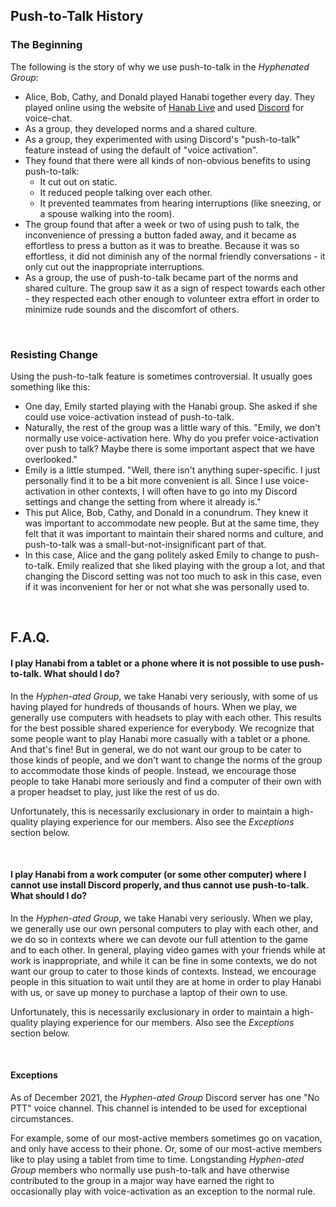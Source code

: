 ## Push-to-Talk History

### The Beginning

The following is the story of why we use push-to-talk in the *Hyphenated Group*:

- Alice, Bob, Cathy, and Donald played Hanabi together every day. They played online using the website of [Hanab Live](https://hanab.live) and used [Discord](https://discord.com/) for voice-chat.
- As a group, they developed norms and a shared culture.
- As a group, they experimented with using Discord's "push-to-talk" feature instead of using the default of "voice activation".
- They found that there were all kinds of non-obvious benefits to using push-to-talk:
  - It cut out on static.
  - It reduced people talking over each other.
  - It prevented teammates from hearing interruptions (like sneezing, or a spouse walking into the room).
- The group found that after a week or two of using push to talk, the inconvenience of pressing a button faded away, and it became as effortless to press a button as it was to breathe. Because it was so effortless, it did not diminish any of the normal friendly conversations - it only cut out the inappropriate interruptions.
- As a group, the use of push-to-talk became part of the norms and shared culture. The group saw it as a sign of respect towards each other - they respected each other enough to volunteer extra effort in order to minimize rude sounds and the discomfort of others.

<br />

### Resisting Change

Using the push-to-talk feature is sometimes controversial. It usually goes something like this:

- One day, Emily started playing with the Hanabi group. She asked if she could use voice-activation instead of push-to-talk.
- Naturally, the rest of the group was a little wary of this. "Emily, we don't normally use voice-activation here. Why do you prefer voice-activation over push to talk? Maybe there is some important aspect that we have overlooked."
- Emily is a little stumped. "Well, there isn't anything super-specific. I just personally find it to be a bit more convenient is all. Since I use voice-activation in other contexts, I will often have to go into my Discord settings and change the setting from where it already is."
- This put Alice, Bob, Cathy, and Donald in a conundrum. They knew it was important to accommodate new people. But at the same time, they felt that it was important to maintain their shared norms and culture, and push-to-talk was a small-but-not-insignificant part of that.
- In this case, Alice and the gang politely asked Emily to change to push-to-talk. Emily realized that she liked playing with the group a lot, and that changing the Discord setting was not too much to ask in this case, even if it was inconvenient for her or not what she was personally used to. 

<br />

## F.A.Q.

#### I play Hanabi from a tablet or a phone where it is not possible to use push-to-talk. What should I do?

In the *Hyphen-ated Group*, we take Hanabi very seriously, with some of us having played for hundreds of thousands of hours. When we play, we generally use computers with headsets to play with each other. This results for the best possible shared experience for everybody. We recognize that some people want to play Hanabi more casually with a tablet or a phone. And that's fine! But in general, we do not want our group to be cater to those kinds of people, and we don't want to change the norms of the group to accommodate those kinds of people. Instead, we encourage those people to take Hanabi more seriously and find a computer of their own with a proper headset to play, just like the rest of us do.

Unfortunately, this is necessarily exclusionary in order to maintain a high-quality playing experience for our members. Also see the *Exceptions* section below.

<br />

#### I play Hanabi from a work computer (or some other computer) where I cannot use install Discord properly, and thus cannot use push-to-talk. What should I do?

In the *Hyphen-ated Group*, we take Hanabi very seriously. When we play, we generally use our own personal computers to play with each other, and we do so in contexts where we can devote our full attention to the game and to each other. In general, playing video games with your friends while at work is inappropriate, and while it can be fine in some contexts, we do not want our group to cater to those kinds of contexts. Instead, we encourage people in this situation to wait until they are at home in order to play Hanabi with us, or save up money to purchase a laptop of their own to use.

Unfortunately, this is necessarily exclusionary in order to maintain a high-quality playing experience for our members. Also see the *Exceptions* section below.

<br />

#### Exceptions

As of December 2021, the *Hyphen-ated Group* Discord server has one "No PTT" voice channel. This channel is intended to be used for exceptional circumstances.

For example, some of our most-active members sometimes go on vacation, and only have access to their phone. Or, some of our most-active members like to play using a tablet from time to time. Longstanding *Hyphen-ated Group* members who normally use push-to-talk and have otherwise contributed to the group in a major way have earned the right to occasionally play with voice-activation as an exception to the normal rule.
